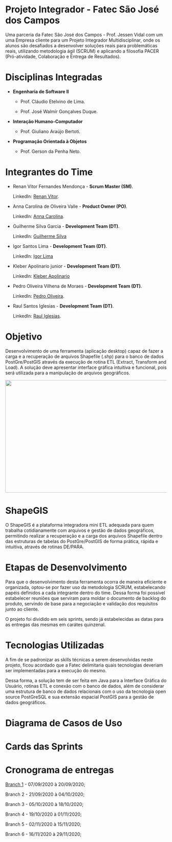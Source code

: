 # **Projeto Integrador - Fatec São José dos Campos**

Uma parceria da Fatec São José dos Campos - Prof. Jessen Vidal com um uma Empresa cliente para um Projeto Integrador Multidisciplinar, onde os alunos são desafiados a desenvolver soluções reais para problemáticas reais, utilizando metodologia ágil (SCRUM) e aplicando a filosofia PACER (Pró-atividade, Colaboração e Entrega de Resultados).

# **Disciplinas Integradas**

  - **Engenharia de Software II**
  
       - Prof. Cláudio Etelvino de Lima.
        
       - Prof. José Walmir Gonçalves Duque.
  
  - **Interação Humano-Computador**
  
       - Prof. Giuliano Araújo Bertoti.
  
  - **Programação Orientada à Objetos**
  
       - Prof. Gerson da Penha Neto.
   
# **Integrantes do Time**
  
   - Renan Vitor Fernandes Mendonça - **Scrum Master (SM)**.
    
     LinkedIn: [Renan Vitor](https://www.linkedin.com/in/renan-vitor-a93814109/).
      
   - Anna Carolina de Oliveira Valle - **Product Owner (PO)**.
    
     LinkedIn: [Anna Carolina](https://www.linkedin.com/in/anna-carolina-372411b3/).
      
   - Guilherme Silva Garcia - **Development Team (DT)**.
    
     LinkedIn: [Guilherme Silva](https://www.linkedin.com/in/guilherme-garcia-b07187153/)
      
   - Igor Santos Lima - **Development Team (DT)**.
    
     LinkedIn: [Igor Lima](https://www.linkedin.com/in/igor-lima-0202b0196/)
      
   - Kleber Apolinario junior - **Development Team (DT)**.
    
     LinkedIn: [Kleber Apolinario]()
      
   - Pedro Oliveira Vilhena de Moraes - **Development Team (DT)**.
    
     LinkedIn: [Pedro Oliveira](https://www.linkedin.com/in/pedrovilhena/).
      
   - Raul Santos Iglesias - **Development Team (DT)**.
    
     LinkedIn: [Raul Iglesias](https://www.linkedin.com/in/raul-iglesias-8010201a1/).

# **Objetivo**

Desenvolvimento de uma ferramenta (aplicação desktop) capaz de fazer a carga e a recuperação de arquivos Shapefile (.shp) para o banco de dados PostGre/PostGIS através da execução de rotina ETL (Extract, Transform and Load). A solução deve apresentar interface gráfica intuitiva e funcional, pois será utilizada para a manipulação de arquivos geográficos.

<p align="center">
  <img width="700" height="350" src="https://github.com/3pi-fatec-visiona/ShapeGIS---mini-ETL/blob/master/Branch%201/Assets/Fluxo.png">
</p>

# **ShapeGIS**

O ShapeGIS é a plataforma integradora mini ETL adequada para quem trabalha cotidianamente com arquivos e gestão de dados geográficos, permitindo realizar a recuperação e a carga dos arquivos Shapefile dentro das estruturas de tabelas do PostGre/PostGIS de forma prática, rápida e intuitiva, através de rotinas DE/PARA.

# **Etapas de Desenvolvimento**

Para que o desenvolvimento desta ferramenta ocorra de maneira eficiente e organizada, optou-se por fazer uso da metodologia SCRUM, estabelecando papéis definidos a cada integrante dentro do time. Dessa forma foi possível estabelecer reuniões que serviram para moldar o documento de backlog do produto, servindo de base para a negociação e validação dos requisitos junto ao cliente.

O projeto foi dividido em seis sprints, sendo já estabelecidas as datas para as entregas das mesmas em carátes quinzenal.

# **Tecnologias Utilizadas**

A fim de se padronizar as skills técnicas a serem desenvolvidas neste projeto, ficou acordado que a Fatec delimitaria quais tecnologias deveriam ser implementadas para a execução do mesmo.

Dessa forma, a solução tem de ser feita em Java para a Interface Gráfica do Usuário, rotinas ETL e conexão com o banco de dados, além de considerar uma estrutura de banco de dados relacionais com o uso da tecnologia open source PostGreSQL e sua extensão espacial PostGIS para a gestão de dados geográficos.

# **Diagrama de Casos de Uso**

# **Cards das Sprints**

# **Cronograma de entregas**

[Branch 1](https://github.com/3pi-fatec-visiona/ETL_Visiona/tree/master/Branch%201) - 07/09/2020 à 20/09/2020;

Branch 2 - 21/09/2020 à 04/10/2020;

Branch 3 - 05/10/2020 à 18/10/2020;

Branch 4 - 19/10/2020 à 01/11/2020;

Branch 5 - 02/11/2020 à 15/11/2020;

Branch 6 - 16/11/2020 à 29/11/2020;
  
 
